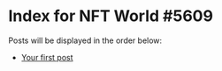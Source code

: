 # Index for NFT World #5609
Posts will be displayed in the order below:

- [Your first post](./001-first.md)


